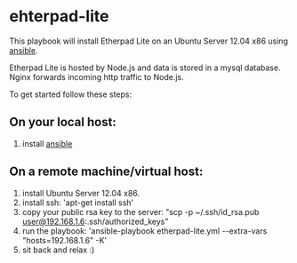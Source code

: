 ehterpad-lite
=============

This playbook will install Etherpad Lite on an Ubuntu Server 12.04 x86 using [ansible](http://ansible.cc).

Etherpad Lite is hosted by Node.js and data is stored in a mysql database. Nginx forwards incoming http traffic to Node.js.

To get started follow these steps:

## On your local host:
 1. install [ansible](http://ansible.cc/docs/gettingstarted.html)

## On a remote machine/virtual host:
 1. install Ubuntu Server 12.04 x86.
 1. install ssh: 'apt-get install ssh'
 1. copy your public rsa key to the server: "scp -p ~/.ssh/id_rsa.pub user@192.168.1.6:.ssh/authorized_keys"
 1. run the playbook: 'ansible-playbook etherpad-lite.yml --extra-vars "hosts=192.168.1.6" -K'
 1. sit back and relax :)
